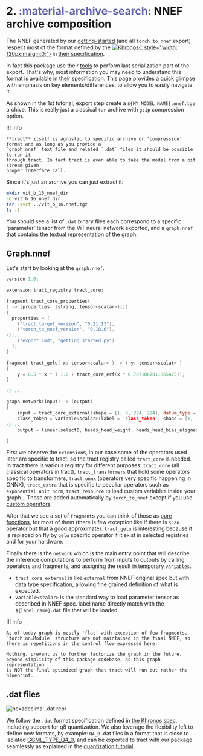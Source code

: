 # 2. <span style="color:#6666aa">**:material-archive-search:**</span> NNEF archive composition

The NNEF generated by our [getting-started](/tutos/1_getting_started) (and all `torch_to_nnef` export) respect most of the format defined by the
[![Khronos](/img/khronos.png){: style="width: 120px;margin:0;"}](https://www.khronos.org/) in [their specification](https://registry.khronos.org/NNEF/specs/1.0/nnef-1.0.5.html).

In fact this package use  their [tools](https://github.com/KhronosGroup/NNEF-Tools) to perform last serialization part of the export.
That's why, most information you may need to understand this format is available
in [their specification](https://registry.khronos.org/NNEF/specs/1.0/nnef-1.0.5.html).
This page provides a quick glimpse with emphasis on key elements/differences, to allow you to
easily navigate it.

As shown in the 1st tutorial, export step create a `${MY_MODEL_NAME}.nnef.tgz` archive.
This is really just a classical `tar` archive with `gzip` compression option.

!!! info

    **tract** itself is agnostic to specific archive or 'compression' format and as long as you provide a
    `graph.nnef` text file and related `.dat` files it should be possible to run it
    through tract. In fact tract is even able to take the model from a bit stream given
    proper interface call.

Since it's just an archive you can just extract it:

```bash
mkdir vit_b_16_nnef_dir
cd vit_b_16_nnef_dir
tar -xvzf ../vit_b_16.nnef.tgz
ls -l
```

You should see a list of `.dat` binary files each correspond to a specific 'parameter' tensor from the ViT neural
network exported, and a `graph.nnef` that contains the textual representation of the graph.

## Graph.nnef

Let's start by looking at the `graph.nnef`.

```c++ title="graph.nnef"
version 1.0;

extension tract_registry tract_core;

fragment tract_core_properties(
) -> (properties: (string, tensor<scalar>)[])
{
  properties = [
    ("tract_target_version", "0.21.13"),
    ("torch_to_nnef_version", "0.18.6"),
//...
    ("export_cmd", "getting_started.py")
  ];
}

fragment tract_gelu( x: tensor<scalar> ) -> ( y: tensor<scalar> )
{
    y = 0.5 * x * ( 1.0 + tract_core_erf(x * 0.7071067811865475));
}

// ...

graph network(input) -> (output)
{
    input = tract_core_external(shape = [1, 3, 224, 224], datum_type = 'f32');
    class_token = variable<scalar>(label = 'class_token', shape = [1, 1, 768]);
//...
    output = linear(select0, heads_head_weight, heads_head_bias_aligned_rank_expanded);

}
```

First we observe the `extension`s, in our case some of the operators used later are specific to tract,
so the tract registry called `tract_core` is needed. In tract there is various registry for different purposes:
`tract_core` (all classical operators in tract), `tract_transformers` that hold some operators specific to transformers,
`tract_onnx` (operators very specific happening in ONNX), `tract_extra` that is specific to peculiar operators such as `exponential unit norm`,
`tract_resource` to load custom variables inside your graph...
Those are added automatically by `torch_to_nnef` except if you use [custom operators](/docs/tutos/8_custom_operator.md).

After that we see a set of `fragment`s you can think of those as [pure functions](https://en.wikipedia.org/wiki/Pure_function), for
most of them (there is few exception like if there is `scan` operator but that a good
approximate). `tract_gelu` is interesting because it is replaced on fly by `gelu` specific
operator if it exist in selected registries and for your hardware.

Finally there is the `network` which is the main entry point that will describe the
inference computations to perform from inputs to outputs by calling operators and fragments,
and assigning the result in temporary `variables`.

- `tract_core_external` is like `external` from NNEF original spec but with data type specification,
    allowing fine grained definition of what is expected.
- `variable<scalar>` is the standard way to load parameter tensor as described in NNEF spec. label name
directly match with the `${label_name}.dat` file that will be loaded.

!!! info

    As of today graph is mostly 'flat' with exception of few fragments.
    `torch.nn.Module` structure are not maintained in the final NNEF, so
    there is repetitions in the control flow expressed here.

    Nothing, prevent us to further factorize the graph in the future,
    beyond simplicity of this package codebase, as this graph representation
    is NOT the final optimized graph that tract will run but rather the
    blueprint.

## .dat files

![hexadecimal .dat repr](/img/hexa_dat.png)

We follow the `.dat` format specification defined in [the Khronos spec](https://registry.khronos.org/NNEF/specs/1.0/nnef-1.0.5.html#tensor-data-format),
including support for q8 quantization.
We also leverage the flexibility left to define new formats, by example:
`Q4_0` .dat files in a format that is close to isolated [GGML_TYPE_Q4_0](https://github.com/ggml-org/ggml/blob/master/docs/gguf.md),
and can be exported to tract with our package seamlessly as explained
in the [quantization tutorial](/docs/tutos/6_quantization.md).
